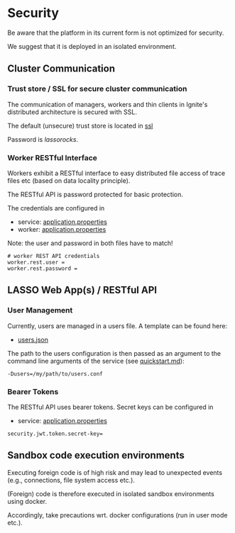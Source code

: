 # Security

Be aware that the platform in its current form is not optimized for security.

We suggest that it is deployed in an isolated environment.

## Cluster Communication

### Trust store / SSL for secure cluster communication

The communication of managers, workers and thin clients in Ignite's distributed architecture is secured with SSL.

The default (unsecure) trust store is located in [ssl](..%2Fengine%2Fsrc%2Fmain%2Fresources%2Fssl)

Password is _lassorocks_.

### Worker RESTful Interface

Workers exhibit a RESTful interface to easy distributed file access of trace files etc (based on data locality principle).

The RESTful API is password protected for basic protection.

The credentials are configured in

* service: [application.properties](..%2Fservice%2Fsrc%2Fmain%2Fresources%2Fapplication.properties)
* worker: [application.properties](..%2Fworker%2Fsrc%2Fmain%2Fresources%2Fapplication.properties)

Note: the user and password in both files have to match!

```
# worker REST API credentials
worker.rest.user = 
worker.rest.password = 
```

## LASSO Web App(s) / RESTful API

### User Management

Currently, users are managed in a users file. A template can be found here:

* [users.json](lasso_config%2Fusers.json)

The path to the users configuration is then passed as an argument to the command line arguments of the service (see [quickstart.md](quickstart.md)):

```
-Dusers=/my/path/to/users.conf
```

### Bearer Tokens

The RESTful API uses bearer tokens. Secret keys can be configured in

* service: [application.properties](..%2Fservice%2Fsrc%2Fmain%2Fresources%2Fapplication.properties)

```
security.jwt.token.secret-key=
```

## Sandbox code execution environments

Executing foreign code is of high risk and may lead to unexpected events (e.g., connections, file system access etc.).

(Foreign) code is therefore executed in isolated sandbox environments using docker.

Accordingly, take precautions wrt. docker configurations (run in user mode etc.).
